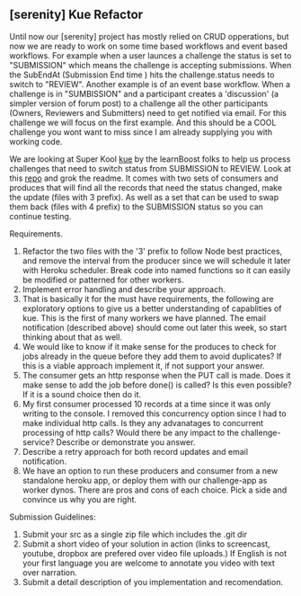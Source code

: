 ## [serenity]  Kue Refactor

Until now our [serenity] project has mostly relied  on CRUD opperations, but now we are ready to work on some time based workflows and event based workflows.  For example when a user launces a challenge the status is set to "SUBMISSION" which means the challenge is accepting submissions.   When the SubEndAt (Submission End time ) hits the challenge.status needs to switch to "REVIEW".   Another example is of an event base workflow.   When a challenge is in "SUMBISSION" and a participant creates a 'discussion' (a simpler version of forum post) to a challenge all the other participants (Owners, Reviewers and Submitters) need to get notified via email.  For this challenge we will focus on the first example.  And this should be a COOL challenge you wont want to miss since I am already supplying you with working code.

We are looking at Super Kool [kue](https://github.com/learnboost/kue) by the learnBoost folks to help us process challenges that need to switch status from SUBMISSION to REVIEW.   Look at this [repo](https://github.com/appirio-tech/lc1-event-service) and grok the readme.   It comes with two sets of consumers and produces that will find all the records that need the status changed, make the update  (files with 3 prefix).   As well as a set that can be used to swap them back (files with 4 prefix) to the SUBMISSION status so you can continue testing.


Requirements.

1. Refactor the two files with the '3' prefix to follow Node best practices, and remove the interval from the producer since we will schedule it later with Heroku scheduler.  Break code into named functions so it can easily be modified or patterned for other workers.
2. Implement error handling and describe your approach.
3. That is basically it for the must have requirements, the following are exploratory options to give us a better understanding of capablities of kue.   This is the first of many workers we have planned.  The email notification (described above)  should come out later this week, so start thinking about that as well.
4. We would like to know if it make sense for the produces to check for jobs already in the queue before they add them to avoid duplicates?   If this is a viable approach implement it, if not support your answer.
5.  The consumer gets an http response when the PUT call is made.   Does it make sense to add the job before done() is called?   Is this even possible?   If it is a sound choice then do it.
6.  My first consumer processed 10 records at a time since it was only writing to the console.   I removed this concurrency option since I had to make individual http calls.   Is they any advanatages to concurrent processing of http calls?  Would there be any impact to the challenge-service?  Describe or demonstrate you answer.
7. Describe a retry approach for both record updates and email notification.
8. We have an option to run these producers and consumer from a new standalone heroku app, or deploy them with our challenge-app as worker dynos.  There are pros and cons of each choice.   Pick a side and convince us why you are right.

Submission Guidelines:
1. Submit your src as a single zip file which includes the .git dir
2. Submit a short video of your solution in action (links to screencast, youtube, dropbox are prefered over video file uploads.)  If English is not your first language you are welcome to annotate you video with text over narration.
3. Submit a detail description of you implementation and recomendation.  
